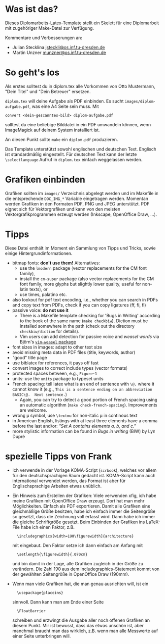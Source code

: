 Was ist das?
============

Dieses Diplomarbeits-Latex-Template stellt ein Skelett für eine
Diplomarbeit mit zugehöriger Make-Datei zur Verfügung.

Kommentare und Verbesserungen an:

- Julian Stecklina <jsteckli@os.inf.tu-dresden.de>
- Martin Unzner <munzner@os.inf.tu-dresden.de>

So geht's los
==============

Als erstes solltest du in diplom.tex alle Vorkommen von Otto
Mustermann, "Dein Titel" und "Dein Betreuer" ersetzen.

`diplom.tex` will deine Aufgabe als PDF einbinden. Es sucht
`images/diplom-aufgabe.pdf`, was eine A4 Seite sein muss. Mit

    convert <dein-gescanntes-bild> diplom-aufgabe.pdf

solltest du eine beliebige Bilddatei in ein PDF umwandeln können, wenn
ImageMagick auf deinem System installiert ist.

An diesen Punkt sollte `make` ein `diplom.pdf` produzieren.

Das Template unterstützt sowohl englischen und deutschen Text. Englisch ist
standardmäßig eingestellt. Für deutschen Text kann der letzte `\selectlanguage`
Aufruf in `diplom.tex` einfach weggelassen werden.

Grafiken einbinden
==================

Grafiken sollten im `images/` Verzeichnis abgelegt werden und im
Makefile in die entsprechende `DOC_IMG_*` Variable eingetragen
werden. Momentan werden Grafiken in den Formaten PDF, PNG und JPEG
unterstützt. PDF eignet sich für Vektorgrafiken und kann von den
meisten Vektorgrafikprogrammen erzeugt werden (Inkscape, OpenOffice
Draw, ...).

Tipps
=====

Diese Datei enthält im Moment ein Sammlung von Tipps und Tricks, sowie
einige Hintergrundinformationen.

- bitmap fonts: **don't use them!** Alternatives:
  - use the `lmodern` package (vector replacements for the CM font family),
  - install the `cm-super` package (also vector replacements for the CM
    font family, more glyphs but slightly lower quality, useful for
    non-latin texts), or
  - use times, palatino etc.
- also lookout for pdf text encoding, i.e., whether you can search in
  PDFs and copy text from PDFs, check if you can copy ligatures (ff, fi, fl)
- passive voice: **do not use it**
  - There is a Makefile template checking for 'Bugs in Writing' according
    to the book of the same name (`make checkbiw`). Diction must be installed
    somewhere in the path (check out the directory
    `checkbiw/diction` for details).
  - Vim users can add detection for passive voice and *weasel words* via
    Björn's [`vim-weasel` package](https://github.com/bjoernd/vim-weasel)
- font sizes in images: adapt to other text size
- avoid missing meta data in PDF files (title, keywords, author)
- "good" title page
- use biblatex for references, it pays off fast
- convert images to correct include types (vector formats)
- protected spaces between, e.g., `Figure~1`
- units: use the `units` package to typeset units
- French spacing: tell latex what is an end of sentence with `\@.`
  where it cannot know it (e.g., `This is a sentence ending on an
  abbreviation BASIC\@.  Next sentence.`)
  - Again, you can try to detect a good portion of French spacing
    using an automatic algorithm (`make check-french-spacing`).
    Improvements are welcome.
- wrong µ symbol, use `\textmu` for non-italic µ in continous text
- in American English, listings with at least three elements have a
  comma before the last and/or: *"Set A contains elements a, b, and c."*
- more stylistic information can be found in *Bugs in writing* (BIW)
  by Lyn Dupré


spezielle Tipps von Frank
=========================

- Ich verwende in der Vorlage KOMA-Script (`scrbook`), welches vor allem
  für den deutschsprachigen Raum gedacht ist. KOMA-Script kann auch
  international verwendet werden, das Format ist aber für
  Englischsprachige Arbeiten etwas unüblich.

- Ein Hinweis zum Erstellen der Grafiken: Viele verwenden xfig, ich
  habe meine Grafiken mit OpenOffice Draw erzeugt. Dort hat man mehr
  Möglichkeiten. Einfach als PDF exportieren. Damit alle Grafiken
  eine gleichmäßige Größe besitzen, habe ich einfach immer die
  Seitengröße so gesetzt, dass die Zeichnung voll erfasst wird. Dann
  habe ich immer die gleiche Schriftgröße gesetzt. Beim Einbinden der
  Grafiken ins LaTeX-File habe ich einen Faktor, z.B.

        \includegraphics[width=190\figurewidth]{architecture}

  mit eingebaut. Den Faktor setze ich dann einfach am Anfang mit

        \setlength{\figurewidth}{.070cm}

  und bin damit in der Lage, alle Grafiken zugleich in der Größe zu verändern.
  Die Zahl 190 aus dem includegraphics-Statement kommt von der gewählten
  Seitengröße in OpenOffice Draw (190mm).

- Wenn man viele Grafiken hat, die man genau ausrichten will, ist ein

        \usepackage{placeins}

  sinnvoll. Dann kann man am Ende einer Seite

        \FloatBarrier

  schreiben und erzwingt die Ausgabe aller noch offenen Grafiken an
  diesem Punkt. Mir ist bewusst, dass das etwas unschön ist, aber
  manchmal braucht man das wirklich, z.B. wenn man alle Messwerte auf
  einer Seite unterbringen will.
